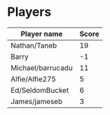 # Players

| Player name       | Score |
|-------------------|-------|
| Nathan/Taneb      | 19    |
| Barry             | -1    |
| Michael/barrucadu | 11    |
| Alfie/Alfie275    | 5     |
| Ed/SeldomBucket   | 6     |
| James/jameseb     | 3     |
